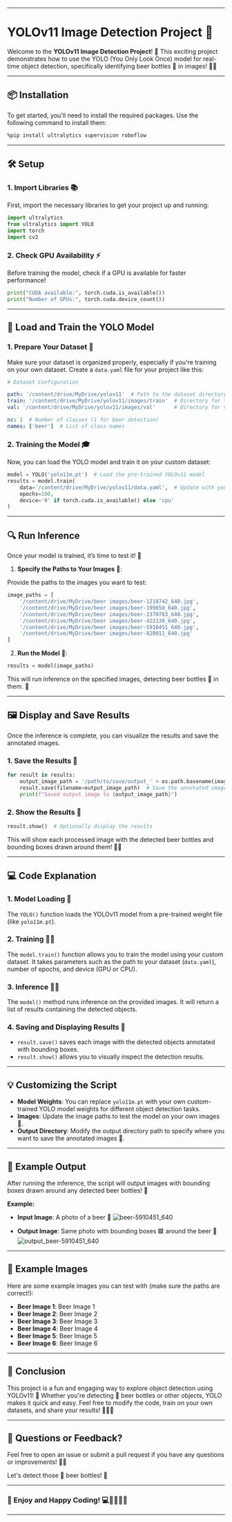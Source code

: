 
---

# YOLOv11 Image Detection Project 🚀

Welcome to the **YOLOv11 Image Detection Project**! 🎉 This exciting project demonstrates how to use the YOLO (You Only Look Once) model for real-time object detection, specifically identifying beer bottles 🍺 in images! 📸✨

---

## 📦 Installation

To get started, you'll need to install the required packages. Use the following command to install them:

```bash
%pip install ultralytics supervision roboflow
```

---

## 🛠️ Setup

### 1. **Import Libraries** 📚
First, import the necessary libraries to get your project up and running:

```python
import ultralytics
from ultralytics import YOLO
import torch
import cv2
```

### 2. **Check GPU Availability** ⚡️

Before training the model, check if a GPU is available for faster performance!

```python
print("CUDA available:", torch.cuda.is_available())
print("Number of GPUs:", torch.cuda.device_count())
```

---

## 🚀 Load and Train the YOLO Model

### 1. **Prepare Your Dataset** 🍻

Make sure your dataset is organized properly, especially if you're training on your own dataset. Create a `data.yaml` file for your project like this:

```yaml
# Dataset Configuration

path: '/content/drive/MyDrive/yolov11'  # Path to the dataset directory
train: '/content/drive/MyDrive/yolov11/images/train'  # Directory for training images
val: '/content/drive/MyDrive/yolov11/images/val'      # Directory for validation images

nc: 1  # Number of classes (1 for beer detection)
names: ['beer']  # List of class names
```

### 2. **Training the Model** 🎓

Now, you can load the YOLO model and train it on your custom dataset:

```python
model = YOLO('yolo11m.pt')  # Load the pre-trained YOLOv11 model
results = model.train(
    data='/content/drive/MyDrive/yolov11/data.yaml',  # Update with your data.yaml path
    epochs=100,
    device='0' if torch.cuda.is_available() else 'cpu'
)
```

---

## 🔍 Run Inference

Once your model is trained, it’s time to test it! 🎉

1. **Specify the Paths to Your Images** 📸:

Provide the paths to the images you want to test:

```python
image_paths = [
    '/content/drive/MyDrive/beer images/beer-1218742_640.jpg',
    '/content/drive/MyDrive/beer images/beer-199650_640.jpg',
    '/content/drive/MyDrive/beer images/beer-2370783_640.jpg',
    '/content/drive/MyDrive/beer images/beer-422138_640.jpg',
    '/content/drive/MyDrive/beer images/beer-5910451_640.jpg',
    '/content/drive/MyDrive/beer images/beer-820011_640.jpg'
]
```

2. **Run the Model** 🎯:

```python
results = model(image_paths)
```

This will run inference on the specified images, detecting beer bottles 🍺 in them. 🎉

---

## 🖼️ Display and Save Results

Once the inference is complete, you can visualize the results and save the annotated images.

### 1. **Save the Results** 💾

```python
for result in results:
    output_image_path = '/path/to/save/output_' + os.path.basename(image_path)
    result.save(filename=output_image_path)  # Save the annotated image
    print(f"Saved output image to {output_image_path}")
```

### 2. **Show the Results** 👀

```python
result.show()  # Optionally display the results
```

This will show each processed image with the detected beer bottles and bounding boxes drawn around them! 🍻✨

---

## 💻 Code Explanation

### 1. **Model Loading** 🧠

The `YOLO()` function loads the YOLOv11 model from a pre-trained weight file (like `yolo11m.pt`).

### 2. **Training** 🏋️‍♂️

The `model.train()` function allows you to train the model using your custom dataset. It takes parameters such as the path to your dataset (`data.yaml`), number of epochs, and device (GPU or CPU).

### 3. **Inference** 🏃‍♂️

The `model()` method runs inference on the provided images. It will return a list of results containing the detected objects.

### 4. **Saving and Displaying Results** 📸

- `result.save()` saves each image with the detected objects annotated with bounding boxes.
- `result.show()` allows you to visually inspect the detection results.

---

## 💡 Customizing the Script

- **Model Weights**: You can replace `yolo11m.pt` with your own custom-trained YOLO model weights for different object detection tasks.
- **Images**: Update the image paths to test the model on your own images 🍻.
- **Output Directory**: Modify the output directory path to specify where you want to save the annotated images 📍.

---

## 📝 Example Output

After running the inference, the script will output images with bounding boxes drawn around any detected beer bottles! 🍺

**Example:**
- **Input Image**: A photo of a beer 🍻
  ![beer-5910451_640](https://github.com/user-attachments/assets/32093f5b-ecfd-4e90-be4d-347be14cc7b5)

- **Output Image**: Same photo with bounding boxes 🟩 around the beer 🍻
  ![output_beer-5910451_640](https://github.com/user-attachments/assets/18d297be-9068-4957-ac9a-359a44857c4c)
---

## 📸 Example Images

Here are some example images you can test with (make sure the paths are correct!):

- **Beer Image 1**: Beer Image 1
- **Beer Image 2**: Beer Image 2
- **Beer Image 3**: Beer Image 3
- **Beer Image 4**: Beer Image 4
- **Beer Image 5**: Beer Image 5
- **Beer Image 6**: Beer Image 6

---

## 🎉 Conclusion

This project is a fun and engaging way to explore object detection using YOLOv11! 🚀 Whether you're detecting 🍺 beer bottles or other objects, YOLO makes it quick and easy. Feel free to modify the code, train on your own datasets, and share your results! 💬🥳✨

---

## 💬 Questions or Feedback?

Feel free to open an issue or submit a pull request if you have any questions or improvements! 🚀💬

Let's detect those 🍺 beer bottles! 🥳

---

### 🚀 Enjoy and Happy Coding! 💻👨‍💻👩‍💻

---
